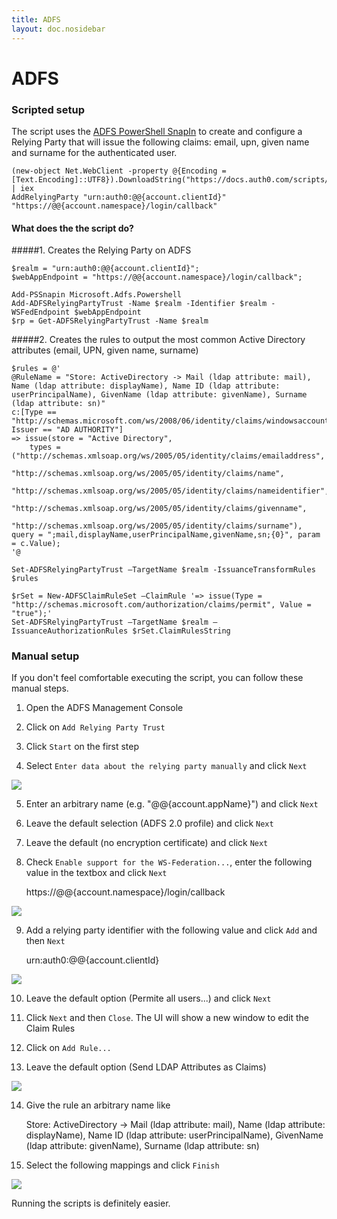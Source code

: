 ```yaml
---
title: ADFS
layout: doc.nosidebar
---
```

# ADFS

### Scripted setup
The script uses the [ADFS PowerShell SnapIn](http://technet.microsoft.com/en-us/library/adfs2-powershell-basics.aspx) to create and configure a Relying Party that will issue the following claims: email, upn, given name and surname for the authenticated user. 

    (new-object Net.WebClient -property @{Encoding = [Text.Encoding]::UTF8}).DownloadString("https://docs.auth0.com/scripts/adfs.ps1") | iex
    AddRelyingParty "urn:auth0:@@{account.clientId}" "https://@@{account.namespace}/login/callback"

#### What does the the script do?

#####1. Creates the Relying Party on ADFS

    $realm = "urn:auth0:@@{account.clientId}";
    $webAppEndpoint = "https://@@{account.namespace}/login/callback";
    
    Add-PSSnapin Microsoft.Adfs.Powershell
    Add-ADFSRelyingPartyTrust -Name $realm -Identifier $realm -WSFedEndpoint $webAppEndpoint
    $rp = Get-ADFSRelyingPartyTrust -Name $realm

#####2. Creates the rules to output the most common Active Directory attributes (email, UPN, given name, surname)

    $rules = @'
    @RuleName = "Store: ActiveDirectory -> Mail (ldap attribute: mail), Name (ldap attribute: displayName), Name ID (ldap attribute: userPrincipalName), GivenName (ldap attribute: givenName), Surname (ldap attribute: sn)" 
    c:[Type == "http://schemas.microsoft.com/ws/2008/06/identity/claims/windowsaccountname", Issuer == "AD AUTHORITY"] 
    => issue(store = "Active Directory", 
        types = ("http://schemas.xmlsoap.org/ws/2005/05/identity/claims/emailaddress", 
                 "http://schemas.xmlsoap.org/ws/2005/05/identity/claims/name", 
                 "http://schemas.xmlsoap.org/ws/2005/05/identity/claims/nameidentifier", 
                 "http://schemas.xmlsoap.org/ws/2005/05/identity/claims/givenname", 
                 "http://schemas.xmlsoap.org/ws/2005/05/identity/claims/surname"), query = ";mail,displayName,userPrincipalName,givenName,sn;{0}", param = c.Value);
    '@
  
    Set-ADFSRelyingPartyTrust –TargetName $realm -IssuanceTransformRules $rules

    $rSet = New-ADFSClaimRuleSet –ClaimRule '=> issue(Type = "http://schemas.microsoft.com/authorization/claims/permit", Value = "true");'
    Set-ADFSRelyingPartyTrust –TargetName $realm –IssuanceAuthorizationRules $rSet.ClaimRulesString

### Manual setup

If you don't feel comfortable executing the script, you can follow these manual steps.

1. Open the ADFS Management Console

2. Click on `Add Relying Party Trust`

3. Click `Start` on the first step

4. Select `Enter data about the relying party manually` and click `Next`

![](img/adfs-importmanual.png)

5. Enter an arbitrary name (e.g. "@@{account.appName}") and click `Next`

6. Leave the default selection (ADFS 2.0 profile) and click `Next`

7. Leave the default (no encryption certificate) and click `Next`

8. Check `Enable support for the WS-Federation...`, enter the following value in the textbox and click `Next`

    https://@@{account.namespace}/login/callback

![](img/adfs-url.png)

9. Add a relying party identifier with the following value and click `Add` and then `Next`

    urn:auth0:@@{account.clientId}


![](img/adfs-identifier.png)

10. Leave the default option (Permite all users...) and click `Next`

11. Click `Next` and then `Close`. The UI will show a new window to edit the Claim Rules

12. Click on `Add Rule...`

13. Leave the default option (Send LDAP Attributes as Claims)

![](img/adfs-sendldap.png)

14. Give the rule an arbitrary name like

    Store: ActiveDirectory -> Mail (ldap attribute: mail), Name (ldap attribute: displayName), Name ID (ldap attribute: userPrincipalName), GivenName (ldap attribute: givenName), Surname (ldap attribute: sn)

15. Select the following mappings and click `Finish`

![](img/adfs-claimrules.png)

Running the scripts is definitely easier.